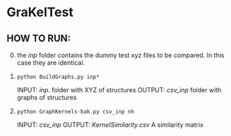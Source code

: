 # GraKelTest


## HOW TO RUN:

0. the _inp_ folder contains the dummy test xyz files to be compared. In this case they are identical.  

1.  ```
    python BuildGraphs.py inp*
    ```
    
    INPUT: _inp_.      folder with XYZ of structures
    OUTPUT: _csv_inp_  folder with graphs of structures

2.  ```
    python GraphKernels-bak.py csv_inp nh
    ```

    INPUT: _csv_inp_
    OUTPUT: _KernelSimilarity.csv_    A similarity matrix

